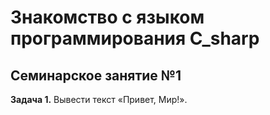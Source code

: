 # Знакомство с языком программирования С_sharp

## Семинарское занятие №1

**Задача 1.** Вывести текст «Привет, Мир!».